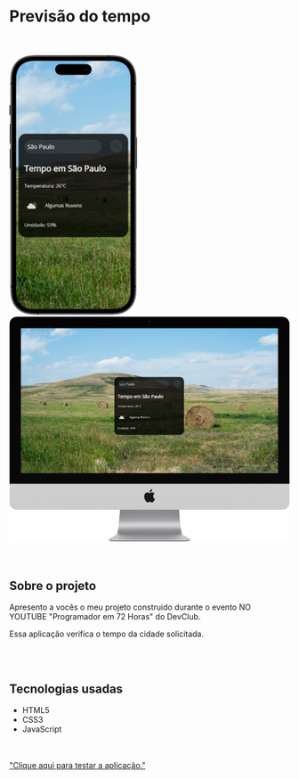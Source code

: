 <h1>Previsão do tempo</h1>
<br>
<br>
<div>
<img src="assets/iPhone%2014%20Pro%20Space%20Black%20Mockup.png?raw=true" alt="img-iphne14" width="230px" margin-right="50px">
<img src="assets/iMac%2027-inch%20Mockup.png?raw=true" alt="img-imac" width="580px">
</div>
<br>
<br>
<div>
<h2>Sobre o projeto</h2>
<p>Apresento a vocês o meu projeto construido durante o evento NO YOUTUBE "Programador em 72 Horas" do DevClub.</p>
<p>Essa aplicação verifica o tempo da cidade solicitada.</p>
<br>
<br>
<h2>Tecnologias usadas</h2>
<ul>
  <li>HTML5</li>
  <li>CSS3</li>
  <li>JavaScript</li>
</ul>
<br>
<br>
<a href="https://projeto-previsao-do-tempo-jhonny.netlify.app/">"Clique aqui para testar a aplicação."</a>
</div>
